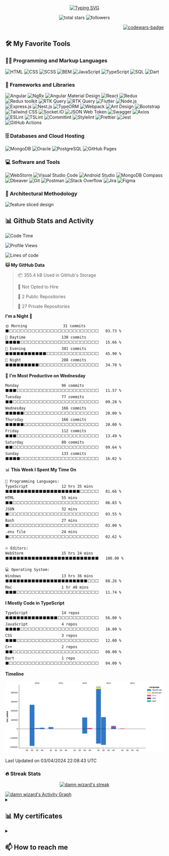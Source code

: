<p align="center">
  <a href="https://git.io/typing-svg">
    <img src="https://readme-typing-svg.demolab.com?font=Fira+Code&weight=800&pause=1000&color=77FF11C8&center=true&vCenter=true&width=440&height=45&lines=Hello+I'm+Maksim+%F0%9F%91%8B;Full+stack+web+and+app+developer;5%2B+years+coding+experience" alt="Typing SVG" />
  </a>
</p>

<p align="center">
    <img title="Total stars on GitHub" src="https://custom-icon-badges.demolab.com/github/stars/damn-wizard?color=55960c&style=for-the-badge&labelColor=488207&logo=star" alt="total stars"  />
    <img title="Followers" src="https://custom-icon-badges.demolab.com/github/followers/damn-wizard?color=236ad3&labelColor=1155ba&style=for-the-badge&logo=person&label=Followers&logoColor=white" alt="followers"/>
<!--     <img title="Profile views" src="https://komarev.com/ghpvc/?username=damn-wizard&label=Profile%20views&color=0e75b6&style=for-the-badge" alt="profile views" /> -->
</p>

<p align="right">
    <a href="https://www.codewars.com/users/Nunik92">
        <img src="https://www.codewars.com/users/Nunik92/badges/micro" alt="codewars-badge">
    </a>
</p>

## 🛠️ My Favorite Tools

### 👨‍💻 Programming and Markup Languages
<p>
    <img src="https://img.shields.io/badge/HTML-E34F2f.svg?logo=html5&logoColor=white&style=for-the-badge" alt="HTML" >
    <img src="https://img.shields.io/badge/CSS-43a1d8.svg?logo=css3&logoColor=white&style=for-the-badge" alt="CSS" >
    <img src="https://img.shields.io/badge/SCSS-EA92BA.svg?logo=sass&logoColor=white&style=for-the-badge" alt="SCSS">
    <img src="https://custom-icon-badges.demolab.com/badge/BEM-000000.svg?logo=BEM&logoColor=white&style=for-the-badge" alt="BEM">
    <img src="https://img.shields.io/badge/JavaScript-323330?logo=javascript&logoColor=F7DF1E&style=for-the-badge" alt="JavaScript" />
    <img src="https://img.shields.io/badge/TypeScript-007ACC.svg?logo=typescript&logoColor=white&style=for-the-badge" alt="TypeScript">
    <img src="https://custom-icon-badges.demolab.com/badge/SQL-3091d0.svg?logo=database&logoColor=white&style=for-the-badge" alt="SQL">
    <img src="https://img.shields.io/badge/Dart-0175C2.svg?logo=dart&logoColor=white&style=for-the-badge" alt="Dart">
</p>

### 🧰 Frameworks and Libraries
<p>
    <img src="https://img.shields.io/badge/Angular-FFFFFF.svg?logo=angular&logoColor=AC2C2F&style=for-the-badge" alt="Angular">
    <img src="https://custom-icon-badges.demolab.com/badge/NgRx-412945.svg?logo=ngrx&style=for-the-badge" alt="NgRx">
    <img src="https://img.shields.io/badge/Angular Material Design-3f51b5.svg?logo=angular&logoColor=white&style=for-the-badge" alt="Angular Material Design">
    <img src="https://img.shields.io/badge/React-20232a.svg?logo=react&style=for-the-badge" alt="React">
    <img src="https://img.shields.io/badge/Redux-764ABC.svg?logo=redux&logoColor=%2361DAFB&style=for-the-badge" alt="Redux">
    <img src="https://img.shields.io/badge/Redux Toolkit-242526.svg?logo=redux&logoColor=7248b6&style=for-the-badge" alt="Redux toolkit">
    <img src="https://img.shields.io/badge/RTK Query-242526.svg?logo=redux&logoColor=7248b6&style=for-the-badge" alt="RTK Query">
    <img src="https://custom-icon-badges.demolab.com/badge/Effector-242526.svg?logo=effector&style=for-the-badge" alt="RTK Query">
    <img src="https://img.shields.io/badge/Flutter-%2302569B.svg?logo=flutter&logoColor=white&style=for-the-badge" alt="Flutter">
    <img src="https://img.shields.io/badge/Node.js-43853D.svg?logo=node.js&logoColor=white&style=for-the-badge" alt="Node.js">
    <img src="https://img.shields.io/badge/Express.js-404d59.svg?logo=express&logoColor=white&style=for-the-badge" alt="Express.js">
    <img src="https://img.shields.io/badge/Nest.js-000000.svg?logo=nestjs&logoColor=e0234e&style=for-the-badge" alt="Nest.js">
    <img src="https://custom-icon-badges.demolab.com/badge/TypeORM-202021.svg?logo=typeorm&logoColor=e0234e&style=for-the-badge" alt="TypeORM">
    <img src="https://img.shields.io/badge/Webpack-2b3a42.svg?logo=webpack&style=for-the-badge" alt="Webpack">
    <img src="https://custom-icon-badges.demolab.com/badge/Ant Design-FFF.svg?logo=ant&style=for-the-badge" alt="Ant Design">
    <img src="https://img.shields.io/badge/Bootstrap-7952B3.svg?logo=bootstrap&logoColor=white&style=for-the-badge" alt="Bootstrap">
    <img src="https://img.shields.io/badge/Tailwind CSS-0b1120.svg?logo=tailwindcss&style=for-the-badge" alt="Tailwind CSS">
    <img src="https://img.shields.io/badge/Socket.IO-242526.svg?logo=socket.io&style=for-the-badge" alt="Socket.IO">
    <img src="https://custom-icon-badges.demolab.com/badge/JSON Web Token-000000.svg?logo=jwt&style=for-the-badge" alt="JSON Web Token">
    <img src="https://img.shields.io/badge/Swagger-679200.svg?logo=swagger&logoColor=FFF&style=for-the-badge" alt="Swagger">
    <img src="https://img.shields.io/badge/Axios-FFF.svg?logo=axios&logoColor=5a29e4&style=for-the-badge" alt="Axios">
    <img src="https://img.shields.io/badge/ESLint-101828.svg?logo=eslint&style=for-the-badge" alt="ESLint">
    <img src="https://img.shields.io/badge/TSLint-145798.svg?style=for-the-badge" alt="TSLint">
    <img src="https://img.shields.io/badge/Commitlint-145798.svg?logo=commitlint&labelColor=000&color=121212&style=for-the-badge" alt="Commitlint">
    <img src="https://img.shields.io/badge/Stylelint-145798.svg?logo=stylelint&labelColor=000&color=121212&style=for-the-badge" alt="Stylelint">
    <img src="https://img.shields.io/badge/Prettier-1a2b34.svg?logo=prettier&style=for-the-badge" alt="Prettier">
    <img src="https://img.shields.io/badge/Jest-91747c.svg?logo=jest&logoColor=8e475a&style=for-the-badge" alt="Jest">
    <img src="https://img.shields.io/badge/GitHub Actions-2671E5.svg?logo=github actions&logoColor=white&style=for-the-badge" alt="GitHub Actions">
</p>

### 🗄️ Databases and Cloud Hosting
<p>
    <img src ="https://img.shields.io/badge/MongoDB-4ea94b.svg?logo=mongodb&logoColor=white&style=for-the-badge" alt="MongoDB">
    <img src ="https://img.shields.io/badge/Oracle-F00000.svg?logo=oracle&logoColor=white&style=for-the-badge" alt="Oracle">
    <img src ="https://img.shields.io/badge/PostgreSQL-316192.svg?logo=postgresql&logoColor=white&style=for-the-badge" alt="PostgreSQL">
    <img src="https://img.shields.io/badge/GitHub%20Pages-327FC7.svg?logo=github&logoColor=white&style=for-the-badge" alt="GitHub Pages">
</p>

### 💻 Software and Tools
<p>
    <img src="https://img.shields.io/badge/WebStorm-323236?logo=webstorm&style=for-the-badge" alt="WebStorm">
    <img src="https://img.shields.io/badge/Visual Studio Code-0078d7.svg?logo=visual-studio-code&logoColor=white&style=for-the-badge" alt="Visual Studio Code">
    <img src="https://img.shields.io/badge/Android%20Studio-008678.svg?logo=android-studio&logoColor=white&style=for-the-badge" alt="Android Studio">
    <img src ="https://img.shields.io/badge/MongoDB Compass-4ea94b.svg?logo=mongodb&logoColor=white&style=for-the-badge" alt="MongoDB Compass">
    <img src="https://custom-icon-badges.demolab.com/badge/-Dbeaver-372923?logo=dbeaver-mono&logoColor=white&style=for-the-badge" alt="Dbeaver">
    <img src="https://img.shields.io/badge/Git-F05033.svg?logo=git&logoColor=white&style=for-the-badge" alt="Git">
    <img src="https://img.shields.io/badge/Postman-FF6C37?logo=postman&logoColor=white&style=for-the-badge" alt="Postman">
    <img src="https://img.shields.io/badge/-Stack%20Overflow-FE7A16?logo=stack-overflow&logoColor=white&style=for-the-badge" alt="Stack Overflow">
    <img src="https://img.shields.io/badge/jira-%230A0FFF.svg?style=for-the-badge&logo=jira&logoColor=white" alt="Jira" />
    <img src="https://img.shields.io/badge/Figma-F24E1E?style=for-the-badge&logo=figma&logoColor=white" alt="Figma">
</p>


### 🧱 Architectural Methodology
<p>
    <img src="https://custom-icon-badges.demolab.com/badge/FSD-242526.svg?logo=fsd&style=for-the-badge" alt="feature sliced design">
</p>

## 📊 Github Stats and Activity
<!--START_SECTION:waka-->
![Code Time](http://img.shields.io/badge/Code%20Time-1%2C742%20hrs-blue)

![Profile Views](http://img.shields.io/badge/Profile%20Views-0-blue)

![Lines of code](https://img.shields.io/badge/From%20Hello%20World%20I%27ve%20Written-1.1%20million%20lines%20of%20code-blue)

**🐱 My GitHub Data** 

> 📦 355.4 kB Used in GitHub's Storage 
 > 
> 🚫 Not Opted to Hire
 > 
> 📜 2 Public Repositories 
 > 
> 🔑 27 Private Repositories 
 > 
**I'm a Night 🦉** 

```text
🌞 Morning                31 commits          ⬛⬜⬜⬜⬜⬜⬜⬜⬜⬜⬜⬜⬜⬜⬜⬜⬜⬜⬜⬜⬜⬜⬜⬜⬜   03.73 % 
🌆 Daytime                130 commits         ⬛⬛⬛⬛⬜⬜⬜⬜⬜⬜⬜⬜⬜⬜⬜⬜⬜⬜⬜⬜⬜⬜⬜⬜⬜   15.66 % 
🌃 Evening                381 commits         ⬛⬛⬛⬛⬛⬛⬛⬛⬛⬛⬛⬜⬜⬜⬜⬜⬜⬜⬜⬜⬜⬜⬜⬜⬜   45.90 % 
🌙 Night                  288 commits         ⬛⬛⬛⬛⬛⬛⬛⬛⬛⬜⬜⬜⬜⬜⬜⬜⬜⬜⬜⬜⬜⬜⬜⬜⬜   34.70 % 
```
📅 **I'm Most Productive on Wednesday** 

```text
Monday                   96 commits          ⬛⬛⬛⬜⬜⬜⬜⬜⬜⬜⬜⬜⬜⬜⬜⬜⬜⬜⬜⬜⬜⬜⬜⬜⬜   11.57 % 
Tuesday                  77 commits          ⬛⬛⬜⬜⬜⬜⬜⬜⬜⬜⬜⬜⬜⬜⬜⬜⬜⬜⬜⬜⬜⬜⬜⬜⬜   09.28 % 
Wednesday                166 commits         ⬛⬛⬛⬛⬛⬜⬜⬜⬜⬜⬜⬜⬜⬜⬜⬜⬜⬜⬜⬜⬜⬜⬜⬜⬜   20.00 % 
Thursday                 166 commits         ⬛⬛⬛⬛⬛⬜⬜⬜⬜⬜⬜⬜⬜⬜⬜⬜⬜⬜⬜⬜⬜⬜⬜⬜⬜   20.00 % 
Friday                   112 commits         ⬛⬛⬛⬜⬜⬜⬜⬜⬜⬜⬜⬜⬜⬜⬜⬜⬜⬜⬜⬜⬜⬜⬜⬜⬜   13.49 % 
Saturday                 80 commits          ⬛⬛⬜⬜⬜⬜⬜⬜⬜⬜⬜⬜⬜⬜⬜⬜⬜⬜⬜⬜⬜⬜⬜⬜⬜   09.64 % 
Sunday                   133 commits         ⬛⬛⬛⬛⬜⬜⬜⬜⬜⬜⬜⬜⬜⬜⬜⬜⬜⬜⬜⬜⬜⬜⬜⬜⬜   16.02 % 
```


📊 **This Week I Spent My Time On** 

```text
💬 Programming Languages: 
TypeScript               12 hrs 35 mins      ⬛⬛⬛⬛⬛⬛⬛⬛⬛⬛⬛⬛⬛⬛⬛⬛⬛⬛⬛⬛⬜⬜⬜⬜⬜   81.66 % 
HTML                     55 mins             ⬛⬛⬜⬜⬜⬜⬜⬜⬜⬜⬜⬜⬜⬜⬜⬜⬜⬜⬜⬜⬜⬜⬜⬜⬜   06.03 % 
JSON                     32 mins             ⬛⬜⬜⬜⬜⬜⬜⬜⬜⬜⬜⬜⬜⬜⬜⬜⬜⬜⬜⬜⬜⬜⬜⬜⬜   03.55 % 
Bash                     27 mins             ⬛⬜⬜⬜⬜⬜⬜⬜⬜⬜⬜⬜⬜⬜⬜⬜⬜⬜⬜⬜⬜⬜⬜⬜⬜   03.00 % 
.env file                24 mins             ⬛⬜⬜⬜⬜⬜⬜⬜⬜⬜⬜⬜⬜⬜⬜⬜⬜⬜⬜⬜⬜⬜⬜⬜⬜   02.62 % 

🔥 Editors: 
WebStorm                 15 hrs 24 mins      ⬛⬛⬛⬛⬛⬛⬛⬛⬛⬛⬛⬛⬛⬛⬛⬛⬛⬛⬛⬛⬛⬛⬛⬛⬛   100.00 % 

💻 Operating System: 
Windows                  13 hrs 36 mins      ⬛⬛⬛⬛⬛⬛⬛⬛⬛⬛⬛⬛⬛⬛⬛⬛⬛⬛⬛⬛⬛⬛⬜⬜⬜   88.26 % 
Mac                      1 hr 48 mins        ⬛⬛⬛⬜⬜⬜⬜⬜⬜⬜⬜⬜⬜⬜⬜⬜⬜⬜⬜⬜⬜⬜⬜⬜⬜   11.74 % 
```

**I Mostly Code in TypeScript** 

```text
TypeScript               14 repos            ⬛⬛⬛⬛⬛⬛⬛⬛⬛⬛⬛⬛⬛⬛⬜⬜⬜⬜⬜⬜⬜⬜⬜⬜⬜   56.00 % 
JavaScript               4 repos             ⬛⬛⬛⬛⬜⬜⬜⬜⬜⬜⬜⬜⬜⬜⬜⬜⬜⬜⬜⬜⬜⬜⬜⬜⬜   16.00 % 
CSS                      3 repos             ⬛⬛⬛⬜⬜⬜⬜⬜⬜⬜⬜⬜⬜⬜⬜⬜⬜⬜⬜⬜⬜⬜⬜⬜⬜   12.00 % 
C++                      2 repos             ⬛⬛⬜⬜⬜⬜⬜⬜⬜⬜⬜⬜⬜⬜⬜⬜⬜⬜⬜⬜⬜⬜⬜⬜⬜   08.00 % 
Dart                     1 repo              ⬛⬜⬜⬜⬜⬜⬜⬜⬜⬜⬜⬜⬜⬜⬜⬜⬜⬜⬜⬜⬜⬜⬜⬜⬜   04.00 % 
```



**Timeline**

![Lines of Code chart](https://raw.githubusercontent.com/damn-wizard/damn-wizard/main/assets/bar_graph.png)


 Last Updated on 03/04/2024 22:08:43 UTC
<!--END_SECTION:waka-->

<h3>🔥 Streak Stats</h3>

<p align="center">
    <a href="https://github.com/DenverCoder1/github-readme-streak-stats">
        <img alt="damn wizard's streak" src="https://streak-stats.demolab.com/?user=damn-wizard&theme=monokai-metallian&hide_border=true&background=161b22&dates=77FF11C8&ring=77FF11C8&fire=77FF11C8&currStreakNum=FFF&sideNums=FFF&currStreakLabel=FFF&sideLabels=FFF"/>
    </a>
</p>

<!-- <h3>💻 GitHub Profile Stats</h3>

<a href="https://github.com/anuraghazra/github-readme-stats">
    <img src="https://damnwizard-github-readme-stats.vercel.app/api/?username=damn-wizard&show_icons=true&include_all_commits=true&count_private=true&theme=react&hide_border=true&bg_color=161b22&title_color=77FF11C8&icon_color=77FF11C8" height="192px" alt="damn wizard's Github Stats"/>
</a>
<a href="https://github.com/anuraghazra/github-readme-stats">
    <img src="https://damnwizard-github-readme-stats.vercel.app/api/top-langs/?username=damn-wizard&langs_count=8&layout=compact&theme=react&hide_border=true&bg_color=161b22&title_color=77FF11C8&custom_title=damn wizard's Top1 Languages" height="192px" alt="damn wizard's Top Languages" />
</a>

<b>Note:</b> Top languages is only a metric of the languages my public code consists of and doesn't reflect experience
or skill level.
-->

<a href="https://github.com/ashutosh00710/github-readme-activity-graph">
    <img alt="damn wizard's Activity Graph" src="https://github-readme-activity-graph.cyclic.app/graph/?username=damn-wizard&bg_color=161b22&color=77FF11C8&line=77FF11C8&point=FFFFFF&hide_border=true" />
</a>

<details>
<summary><h2>📊 My certificates</h2></summary>

- [Udemy - React+Redux](https://www.udemy.com/certificate/UC-25edc36e-9aeb-458a-89ea-a16b559091eb/?utm_campaign=email&utm_source=sendgrid.com&utm_medium=email)
- [Udemy - Dart](https://www.udemy.com/certificate/UC-f5ca9ddb-a134-4b0a-884e-4f7880f886ca/?utm_campaign=email&utm_source=sendgrid.com&utm_medium=email)

</details>

<details>
<summary><h2>📫 How to reach me</h2></summary>

<a href="mailto:tka4offmax@gmail.com">
    <img alt="Email" src="https://img.shields.io/badge/Gmail-D14836?logo=gmail&logoColor=white&style=for-the-badge">
</a>

<a href="https://www.linkedin.com/in/damn-wizard">
    <img alt="LinkedIn" src="https://img.shields.io/badge/LinkedIn-%230077B5?logo=linkedin&logoColor=white&style=for-the-badge">
</a>
</details>

